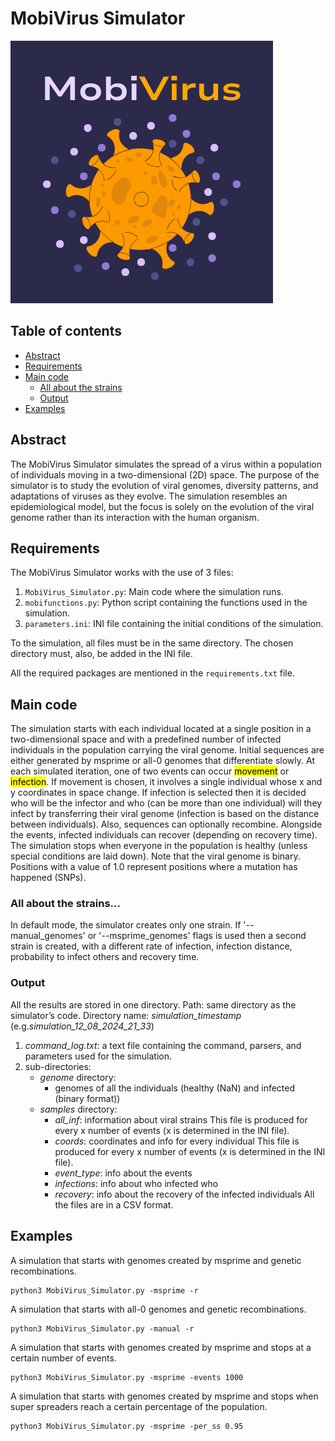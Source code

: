 # MobiVirus Simulator

![MobiVirus Logo](MobiVirus_Logo.png)

## Table of contents

- [Abstract](#Abstract)
- [Requirements](#Requirements)
- [Main code](#Main-code)
  - [All about the strains](#All-about-the-strains)
  - [Output](#Output)
- [Examples](#Examples)

## Abstract

The MobiVirus Simulator simulates the spread of a virus within a population of individuals moving in a two-dimensional (2D) space. The purpose of the simulator is to study the evolution of viral genomes, diversity patterns, and adaptations of viruses as they evolve. The simulation resembles an epidemiological model, but the focus is solely on the evolution of the viral genome rather than its interaction with the human organism.

## Requirements

The MobiVirus Simulator works with the use of 3 files:

1. `MobiVirus_Simulator.py`: Main code where the simulation runs.
2. `mobifunctions.py`: Python script containing the functions used in the simulation.
3. `parameters.ini`: INI file containing the initial conditions of the simulation.

To the simulation, all files must be in the same directory. The chosen directory must, also, be added in the INI file.

All the required packages are mentioned in the `requirements.txt` file.

## Main code

The simulation starts with each individual located at a single position in a two-dimensional space and with a predefined number of infected individuals in the population carrying the viral genome. Initial sequences are either generated by msprime or all-0 genomes that differentiate slowly. At each simulated iteration, one of two events can occur <mark>movement</mark> or <mark>infection</mark>. If movement is chosen, it involves a single individual whose x and y coordinates in space change. If infection is selected then it is decided who will be the infector and who (can be more than one individual) will they infect by transferring their viral genome (infection is based on the distance between individuals). Also, sequences can optionally recombine. Alongside the events, infected individuals can recover (depending on recovery time). The simulation stops when everyone in the population is healthy (unless special conditions are laid down).
Note that the viral genome is binary. Positions with a value of 1.0 represent positions where a mutation has happened (SNPs).

### All about the strains... 

In default mode, the simulator creates only one strain. If '--manual_genomes' or '--msprime_genomes' flags is used then a second strain is created, with a different rate of infection, infection distance, probability to infect others and recovery time.

### Output

All the results are stored in one directory.
Path: same directory as the simulator’s code. 
Directory name: *simulation_timestamp* (e.g.*simulation_12_08_2024_21_33*)
1. *command_log.txt*: a text file containing the command, parsers, and parameters used for the simulation.
2. sub-directories:
    - *genome* directory:
        - genomes of all the individuals (healthy (NaN) and infected (binary format))
    - *samples* directory:
        - *all_inf*: information about viral strains
            This file is produced for every x number of events (x is determined in the INI file).
        - *coords*: coordinates and info for every individual
            This file is produced for every x number of events (x is determined in the INI file).
        - *event_type*:  info about the events
        - *infections*: info about who infected who
        - *recovery*: info about the recovery of the infected individuals
All the files are in a CSV format.

## Examples

A simulation that starts with genomes created by msprime and genetic recombinations.
```
python3 MobiVirus_Simulator.py -msprime -r 
```

A simulation that starts with all-0 genomes and genetic recombinations.
```
python3 MobiVirus_Simulator.py -manual -r 
```

A simulation that starts with genomes created by msprime and stops at a certain number of events.
```
python3 MobiVirus_Simulator.py -msprime -events 1000
```

A simulation that starts with genomes created by msprime and stops when super spreaders reach a certain percentage of the population.
```
python3 MobiVirus_Simulator.py -msprime -per_ss 0.95
```